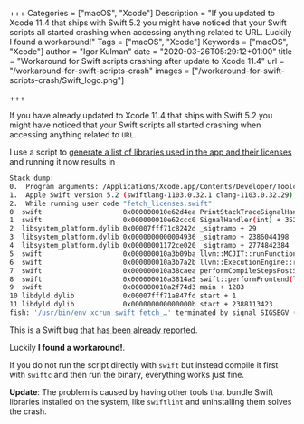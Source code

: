 +++
Categories = ["macOS", "Xcode"]
Description = "If you updated to Xcode 11.4 that ships with Swift 5.2 you might have noticed that your Swift scripts all started crashing when accessing anything related to URL. Luckily I found a workaround!"
Tags = ["macOS", "Xcode"]
Keywords = ["macOS", "Xcode"]
author = "Igor Kulman"
date = "2020-03-26T05:29:12+01:00"
title = "Workaround for Swift scripts crashing after update to Xcode 11.4"
url = "/workaround-for-swift-scripts-crash"
images = ["/workaround-for-swift-scripts-crash/Swift_logo.png"]

+++

If you have already updated to Xcode 11.4 that ships with Swift 5.2 you might have noticed that your Swift scripts all started crashing when accessing anything related to `URL`. 

I use a script to [generate a list of libraries used in the app and their licenses](/generating-a-list-of-libraries-your-ios-app-uses/) and running it now results in

```bash
Stack dump:
0.	Program arguments: /Applications/Xcode.app/Contents/Developer/Toolchains/XcodeDefault.xctoolchain/usr/bin/swift -frontend -interpret test.swift -enable-objc-interop -stack-check -sdk /Applications/Xcode.app/Contents/Developer/Platforms/MacOSX.platform/Developer/SDKs/MacOSX10.15.sdk -color-diagnostics -module-name test
1.	Apple Swift version 5.2 (swiftlang-1103.0.32.1 clang-1103.0.32.29)
2.	While running user code "fetch_licenses.swift"
0  swift                    0x000000010e62d4ea PrintStackTraceSignalHandler(void*) + 42
1  swift                    0x000000010e62ccc0 SignalHandler(int) + 352
2  libsystem_platform.dylib 0x00007fff71c8242d _sigtramp + 29
3  libsystem_platform.dylib 0x0000000000004936 _sigtramp + 2386044198
4  libsystem_platform.dylib 0x00000001172ce020 _sigtramp + 2774842384
5  swift                    0x000000010a3b09ba llvm::MCJIT::runFunction(llvm::Function*, llvm::ArrayRef<llvm::GenericValue>) + 458
6  swift                    0x000000010a3b7a2b llvm::ExecutionEngine::runFunctionAsMain(llvm::Function*, std::__1::vector<std::__1::basic_string<char, std::__1::char_traits<char>, std::__1::allocator<char> >, std::__1::allocator<std::__1::basic_string<char, std::__1::char_traits<char>, std::__1::allocator<char> > > > const&, char const* const*) + 2011
7  swift                    0x000000010a38caea performCompileStepsPostSILGen(swift::CompilerInstance&, swift::CompilerInvocation&, std::__1::unique_ptr<swift::SILModule, std::__1::default_delete<swift::SILModule> >, bool, llvm::PointerUnion<swift::ModuleDecl*, swift::SourceFile*>, swift::PrimarySpecificPaths const&, bool, int&, swift::FrontendObserver*, swift::UnifiedStatsReporter*) + 14362
8  swift                    0x000000010a3814a5 swift::performFrontend(llvm::ArrayRef<char const*>, char const*, void*, swift::FrontendObserver*) + 55813
9  swift                    0x000000010a2f74d3 main + 1283
10 libdyld.dylib            0x00007fff71a847fd start + 1
11 libdyld.dylib            0x000000000000000b start + 2388113423
fish: '/usr/bin/env xcrun swift fetch_…' terminated by signal SIGSEGV (Address boundary error)
```

This is a Swift bug [that has been already reported](https://bugs.swift.org/browse/SR-12403).

Luckily **I found a workaround!**. 

If you do not run the script directly with `swift` but instead compile it first with `swiftc` and then run the binary, everything works just fine.

**Update**: The problem is caused by having other tools that bundle Swift libraries installed on the system, like `swiftlint` and uninstalling them solves the crash.

<!--more-->
